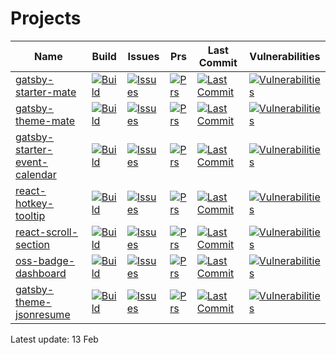 # Projects

| Name | Build | Issues | Prs | Last Commit | Vulnerabilities |
| ---- | ---- | ---- | ---- | ---- | ---- |
| [gatsby-starter-mate](https://github.com/EmaSuriano/gatsby-starter-mate) | [![Build](https://badgen.net/github/checks/EmaSuriano/gatsby-starter-mate/master?label=)](https://github.com/EmaSuriano/gatsby-starter-mate/actions) | [![Issues](https://badgen.net/github/open-issues/EmaSuriano/gatsby-starter-mate?label=)](https://github.com/EmaSuriano/gatsby-starter-mate/issues) | [![Prs](  https://badgen.net/github/open-prs/EmaSuriano/gatsby-starter-mate?label=)](https://github.com/EmaSuriano/gatsby-starter-mate/pulls) | [![Last Commit](https://badgen.net/github/last-commit/EmaSuriano/gatsby-starter-mate?label=)](https://github.com/EmaSuriano/gatsby-starter-mate/commits) | [![Vulnerabilities](https://badgen.net/snyk/EmaSuriano/gatsby-starter-mate/master?label=)](https://github.com/EmaSuriano/gatsby-starter-mate/security) |
| [gatsby-theme-mate](https://github.com/EmaSuriano/gatsby-theme-mate) | [![Build](https://badgen.net/github/checks/EmaSuriano/gatsby-theme-mate/master?label=)](https://github.com/EmaSuriano/gatsby-theme-mate/actions) | [![Issues](https://badgen.net/github/open-issues/EmaSuriano/gatsby-theme-mate?label=)](https://github.com/EmaSuriano/gatsby-theme-mate/issues) | [![Prs](  https://badgen.net/github/open-prs/EmaSuriano/gatsby-theme-mate?label=)](https://github.com/EmaSuriano/gatsby-theme-mate/pulls) | [![Last Commit](https://badgen.net/github/last-commit/EmaSuriano/gatsby-theme-mate?label=)](https://github.com/EmaSuriano/gatsby-theme-mate/commits) | [![Vulnerabilities](https://badgen.net/snyk/EmaSuriano/gatsby-theme-mate/master?label=)](https://github.com/EmaSuriano/gatsby-theme-mate/security) |
| [gatsby-starter-event-calendar](https://github.com/EmaSuriano/gatsby-starter-event-calendar) | [![Build](https://badgen.net/github/checks/EmaSuriano/gatsby-starter-event-calendar/master?label=)](https://github.com/EmaSuriano/gatsby-starter-event-calendar/actions) | [![Issues](https://badgen.net/github/open-issues/EmaSuriano/gatsby-starter-event-calendar?label=)](https://github.com/EmaSuriano/gatsby-starter-event-calendar/issues) | [![Prs](  https://badgen.net/github/open-prs/EmaSuriano/gatsby-starter-event-calendar?label=)](https://github.com/EmaSuriano/gatsby-starter-event-calendar/pulls) | [![Last Commit](https://badgen.net/github/last-commit/EmaSuriano/gatsby-starter-event-calendar?label=)](https://github.com/EmaSuriano/gatsby-starter-event-calendar/commits) | [![Vulnerabilities](https://badgen.net/snyk/EmaSuriano/gatsby-starter-event-calendar/master?label=)](https://github.com/EmaSuriano/gatsby-starter-event-calendar/security) |
| [react-hotkey-tooltip](https://github.com/EmaSuriano/react-hotkey-tooltip) | [![Build](https://badgen.net/github/checks/EmaSuriano/react-hotkey-tooltip/master?label=)](https://github.com/EmaSuriano/react-hotkey-tooltip/actions) | [![Issues](https://badgen.net/github/open-issues/EmaSuriano/react-hotkey-tooltip?label=)](https://github.com/EmaSuriano/react-hotkey-tooltip/issues) | [![Prs](  https://badgen.net/github/open-prs/EmaSuriano/react-hotkey-tooltip?label=)](https://github.com/EmaSuriano/react-hotkey-tooltip/pulls) | [![Last Commit](https://badgen.net/github/last-commit/EmaSuriano/react-hotkey-tooltip?label=)](https://github.com/EmaSuriano/react-hotkey-tooltip/commits) | [![Vulnerabilities](https://badgen.net/snyk/EmaSuriano/react-hotkey-tooltip/master?label=)](https://github.com/EmaSuriano/react-hotkey-tooltip/security) |
| [react-scroll-section](https://github.com/EmaSuriano/react-scroll-section) | [![Build](https://badgen.net/github/checks/EmaSuriano/react-scroll-section/master?label=)](https://github.com/EmaSuriano/react-scroll-section/actions) | [![Issues](https://badgen.net/github/open-issues/EmaSuriano/react-scroll-section?label=)](https://github.com/EmaSuriano/react-scroll-section/issues) | [![Prs](  https://badgen.net/github/open-prs/EmaSuriano/react-scroll-section?label=)](https://github.com/EmaSuriano/react-scroll-section/pulls) | [![Last Commit](https://badgen.net/github/last-commit/EmaSuriano/react-scroll-section?label=)](https://github.com/EmaSuriano/react-scroll-section/commits) | [![Vulnerabilities](https://badgen.net/snyk/EmaSuriano/react-scroll-section/master?label=)](https://github.com/EmaSuriano/react-scroll-section/security) |
| [oss-badge-dashboard](https://github.com/EmaSuriano/oss-badge-dashboard) | [![Build](https://badgen.net/github/checks/EmaSuriano/oss-badge-dashboard/master?label=)](https://github.com/EmaSuriano/oss-badge-dashboard/actions) | [![Issues](https://badgen.net/github/open-issues/EmaSuriano/oss-badge-dashboard?label=)](https://github.com/EmaSuriano/oss-badge-dashboard/issues) | [![Prs](  https://badgen.net/github/open-prs/EmaSuriano/oss-badge-dashboard?label=)](https://github.com/EmaSuriano/oss-badge-dashboard/pulls) | [![Last Commit](https://badgen.net/github/last-commit/EmaSuriano/oss-badge-dashboard?label=)](https://github.com/EmaSuriano/oss-badge-dashboard/commits) | [![Vulnerabilities](https://badgen.net/snyk/EmaSuriano/oss-badge-dashboard/master?label=)](https://github.com/EmaSuriano/oss-badge-dashboard/security) |
| [gatsby-theme-jsonresume](https://github.com/EmaSuriano/gatsby-theme-jsonresume) | [![Build](https://badgen.net/github/checks/EmaSuriano/gatsby-theme-jsonresume/master?label=)](https://github.com/EmaSuriano/gatsby-theme-jsonresume/actions) | [![Issues](https://badgen.net/github/open-issues/EmaSuriano/gatsby-theme-jsonresume?label=)](https://github.com/EmaSuriano/gatsby-theme-jsonresume/issues) | [![Prs](  https://badgen.net/github/open-prs/EmaSuriano/gatsby-theme-jsonresume?label=)](https://github.com/EmaSuriano/gatsby-theme-jsonresume/pulls) | [![Last Commit](https://badgen.net/github/last-commit/EmaSuriano/gatsby-theme-jsonresume?label=)](https://github.com/EmaSuriano/gatsby-theme-jsonresume/commits) | [![Vulnerabilities](https://badgen.net/snyk/EmaSuriano/gatsby-theme-jsonresume/master?label=)](https://github.com/EmaSuriano/gatsby-theme-jsonresume/security) |

Latest update: 13 Feb
